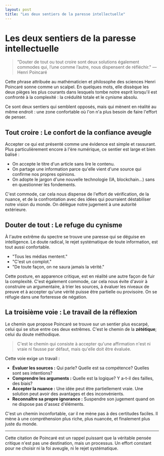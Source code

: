 ```yaml
---
layout: post
title: "Les deux sentiers de la paresse intellectuelle"
---
```


# Les deux sentiers de la paresse intellectuelle

> "Douter de tout ou tout croire sont deux solutions également commodes qui, l’une comme l’autre, nous dispensent de réfléchir."
> — Henri Poincaré

Cette phrase attribuée au mathématicien et philosophe des sciences Henri Poincaré sonne comme un scalpel. En quelques mots, elle dissèque les deux pièges les plus courants dans lesquels tombe notre esprit lorsqu'il est confronté à la complexité : la crédulité totale et le cynisme absolu.

Ce sont deux sentiers qui semblent opposés, mais qui mènent en réalité au même endroit : une zone confortable où l'on n'a plus besoin de faire l'effort de penser.

## Tout croire : Le confort de la confiance aveugle

Accepter ce qui est présenté comme une évidence est simple et rassurant. Plus particulièrement encore à l'ère numérique, ce sentier est large et bien balisé :

*   On accepte le titre d'un article sans lire le contenu.
*   On partage une information parce qu'elle vient d'une source qui confirme nos propres opinions.
*   On adopte le jargon d'une nouvelle technologie (IA, blockchain...) sans en questionner les fondements.

C'est commode, car cela nous dispense de l'effort de vérification, de la nuance, et de la confrontation avec des idées qui pourraient déstabiliser notre vision du monde. On délègue notre jugement à une autorité extérieure.

## Douter de tout : Le refuge du cynisme

À l'autre extrême du spectre se trouve une paresse qui se déguise en intelligence. Le doute radical, le rejet systématique de toute information, est tout aussi confortable.

*   "Tous les médias mentent."
*   "C'est un complot."
*   "De toute façon, on ne saura jamais la vérité."

Cette posture, en apparence critique, est en réalité une autre façon de fuir la complexité. C'est également commode, car cela nous évite d'avoir à construire un argumentaire, à trier les sources, à évaluer les niveaux de preuve et à accepter qu'une vérité puisse être partielle ou provisoire. On se réfugie dans une forteresse de négation.

## La troisième voie : Le travail de la réflexion

Le chemin que propose Poincaré se trouve sur un sentier plus escarpé, celui qui se situe entre ces deux extrêmes. C'est le chemin de la **zététique**; celui du doute méthodique.

> C'est le chemin qui consiste à accepter qu'une affirmation n'est ni vraie ni fausse par défaut, mais qu'elle doit être évaluée.

Cette voie exige un travail :
*   **Évaluer les sources :** Qui parle? Quelle est sa compétence? Quelles sont ses intentions?
*   **Comprendre les arguments :** Quelle est la logique? Y a-t-il des failles, des biais?
*   **Accepter la nuance :** Une idée peut être partiellement vraie. Une solution peut avoir des avantages et des inconvénients.
*   **Reconnaître sa propre ignorance :** Suspendre son jugement quand on ne dispose pas d'assez d'éléments.

C'est un chemin inconfortable, car il ne mène pas à des certitudes faciles. Il mène à une compréhension plus riche, plus nuancée, et finalement plus juste du monde.

---

Cette citation de Poincaré est un rappel puissant que la véritable pensée critique n'est pas une destination, mais un processus. Un effort constant pour ne choisir ni la foi aveugle, ni le rejet systématique.
